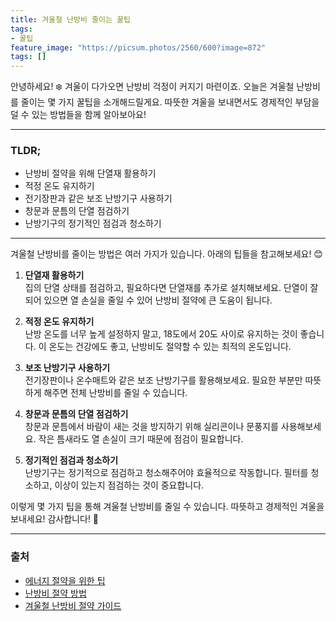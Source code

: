 ```yaml
---
title: 겨울철 난방비 줄이는 꿀팁
tags: 
- 꿀팁
feature_image: "https://picsum.photos/2560/600?image=872"
tags: []
---
```


안녕하세요! ❄️ 겨울이 다가오면 난방비 걱정이 커지기 마련이죠. 오늘은 겨울철 난방비를 줄이는 몇 가지 꿀팁을 소개해드릴게요. 따뜻한 겨울을 보내면서도 경제적인 부담을 덜 수 있는 방법들을 함께 알아보아요!

---

### TLDR;
- 난방비 절약을 위해 단열재 활용하기
- 적정 온도 유지하기
- 전기장판과 같은 보조 난방기구 사용하기
- 창문과 문틈의 단열 점검하기
- 난방기구의 정기적인 점검과 청소하기

---

겨울철 난방비를 줄이는 방법은 여러 가지가 있습니다. 아래의 팁들을 참고해보세요! 😊

1. **단열재 활용하기**  
   집의 단열 상태를 점검하고, 필요하다면 단열재를 추가로 설치해보세요. 단열이 잘 되어 있으면 열 손실을 줄일 수 있어 난방비 절약에 큰 도움이 됩니다.

2. **적정 온도 유지하기**  
   난방 온도를 너무 높게 설정하지 말고, 18도에서 20도 사이로 유지하는 것이 좋습니다. 이 온도는 건강에도 좋고, 난방비도 절약할 수 있는 최적의 온도입니다.

3. **보조 난방기구 사용하기**  
   전기장판이나 온수매트와 같은 보조 난방기구를 활용해보세요. 필요한 부분만 따뜻하게 해주면 전체 난방비를 줄일 수 있습니다.

4. **창문과 문틈의 단열 점검하기**  
   창문과 문틈에서 바람이 새는 것을 방지하기 위해 실리콘이나 문풍지를 사용해보세요. 작은 틈새라도 열 손실이 크기 때문에 점검이 필요합니다.

5. **정기적인 점검과 청소하기**  
   난방기구는 정기적으로 점검하고 청소해주어야 효율적으로 작동합니다. 필터를 청소하고, 이상이 있는지 점검하는 것이 중요합니다.

이렇게 몇 가지 팁을 통해 겨울철 난방비를 줄일 수 있습니다. 따뜻하고 경제적인 겨울을 보내세요! 감사합니다! 🙏

---

### 출처
- [에너지 절약을 위한 팁](https://www.energy.gov/energysaver/energy-saver)
- [난방비 절약 방법](https://www.consumerreports.org/home-improvement/how-to-save-on-heating-bills-a1002006796/)
- [겨울철 난방비 절약 가이드](https://www.hvac.com/blog/how-to-save-on-heating-bills-in-winter/)